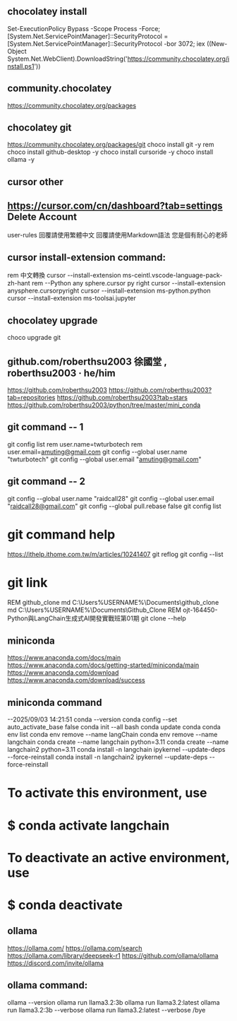 

## chocolatey install
Set-ExecutionPolicy Bypass -Scope Process -Force; [System.Net.ServicePointManager]::SecurityProtocol = [System.Net.ServicePointManager]::SecurityProtocol -bor 3072; iex ((New-Object System.Net.WebClient).DownloadString('https://community.chocolatey.org/install.ps1'))

## community.chocolatey
https://community.chocolatey.org/packages

## chocolatey git
https://community.chocolatey.org/packages/git
choco install git -y
rem choco install github-desktop -y
choco install cursoride -y
choco install ollama -y

## cursor other
https://cursor.com/cn/dashboard?tab=settings
Delete Account
---
user-rules
回覆請使用繁體中文
回覆請使用Markdown語法
您是個有耐心的老師


## cursor install-extension command:
rem 中文轉換
cursor --install-extension ms-ceintl.vscode-language-pack-zh-hant
rem --Python any sphere.cursor py right 
cursor --install-extension anysphere.cursorpyright
cursor --install-extension ms-python.python
cursor --install-extension ms-toolsai.jupyter

## chocolatey upgrade
choco upgrade git

## github.com/roberthsu2003 徐國堂 , roberthsu2003 · he/him
https://github.com/roberthsu2003
https://github.com/roberthsu2003?tab=repositories
https://github.com/roberthsu2003?tab=stars
https://github.com/roberthsu2003/python/tree/master/mini_conda

## git command -- 1
git config list
rem user.name=twturbotech
rem user.email=amuting@gmail.com
git config --global user.name "twturbotech"
git config --global user.email "amuting@gmail.com"

## git command -- 2
git config --global user.name "raidcall28"
git config --global user.email "raidcall28@gmail.com"
git config --global pull.rebase false
git config list

# git command help
https://ithelp.ithome.com.tw/m/articles/10241407
git reflog
git config --list


# git link
REM github_clone
md C:\Users\%USERNAME%\Documents\github_clone
md C:\Users\%USERNAME%\Documents\Github_Clone
REM ojt-164450-Python與LangChain生成式AI開發實戰班第01期
git clone --help

## miniconda
https://www.anaconda.com/docs/main
https://www.anaconda.com/docs/getting-started/miniconda/main
https://www.anaconda.com/download
https://www.anaconda.com/download/success

## miniconda command
--2025/09/03 14:21:51
conda --version
conda config --set auto_activate_base false
conda init --all bash
conda update conda
conda env list
conda env remove --name langChain 
conda env remove --name langchain
conda create --name langchain python=3.11
conda create --name langchain2 python=3.11
conda install -n langchain ipykernel --update-deps --force-reinstall
conda install -n langchain2 ipykernel --update-deps --force-reinstall
# To activate this environment, use
#     $ conda activate langchain
# To deactivate an active environment, use
#     $ conda deactivate

## ollama
https://ollama.com/
https://ollama.com/search
https://ollama.com/library/deepseek-r1
https://github.com/ollama/ollama
https://discord.com/invite/ollama

## ollama command:
ollama --version
ollama run llama3.2:3b
ollama run llama3.2:latest
ollama run llama3.2:3b --verbose 
ollama run llama3.2:latest --verbose 
/bye
